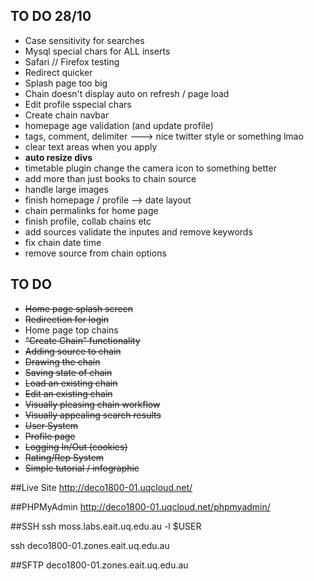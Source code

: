 ## TO DO 28/10

* Case sensitivity for searches
* Mysql special chars for ALL inserts
* Safari // Firefox testing
* Redirect quicker
* Splash page too big
* Chain doesn't display auto on refresh / page load
* Edit profile sspecial chars
* Create chain navbar
* homepage age validation (and update profile)
* tags, comment, delimiter ---> nice twitter style or something lmao
* clear text areas when you apply
* **auto resize divs**
* timetable plugin change the camera icon to something better
* add more than just books to chain source
* handle large images
* finish homepage / profile --> date layout
* chain permalinks for home page
* finish profile, collab chains etc
* add sources validate the inputes and remove keywords
* fix chain date time
* remove source from chain options

## TO DO
* ~~Home page splash screen~~
* ~~Redirection for login~~
* Home page top chains
* ~~“Create Chain” functionality~~
* ~~Adding source to chain~~
* ~~Drawing the chain~~
* ~~Saving state of chain~~
* ~~Load an existing chain~~
* ~~Edit an existing chain~~
* ~~Visually pleasing chain workflow~~
* ~~Visually appealing search results~~
* ~~User System~~
* ~~Profile page~~
* ~~Logging In/Out (cookies)~~
* ~~Rating/Rep System~~
* ~~Simple tutorial / infographic~~




##Live Site
http://deco1800-01.uqcloud.net/

##PHPMyAdmin
http://deco1800-01.uqcloud.net/phpmyadmin/

##SSH
ssh moss.labs.eait.uq.edu.au -l $USER

ssh deco1800-01.zones.eait.uq.edu.au

##SFTP
deco1800-01.zones.eait.uq.edu.au
